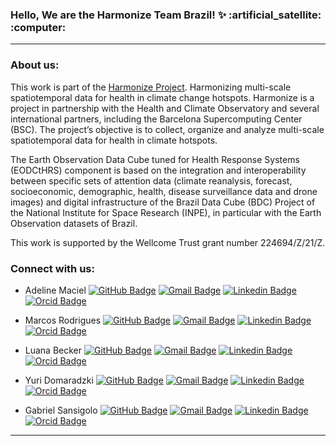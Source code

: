 <!--
### Hi there 👋

**ammaciel/ammaciel** is a ✨ _special_ ✨ repository because its `README.md` (this file) appears on your GitHub profile.

Here are some ideas to get you started:

- 🔭 I’m currently working on ...
- 🌱 I’m currently learning ...
- 👯 I’m looking to collaborate on ...
- 🤔 I’m looking for help with ...
- 💬 Ask me about ...
- 📫 How to reach me: ...
- 😄 Pronouns: ...
- ⚡ Fun fact: ...

https://gist.github.com/rxaviers/7360908 - list of github markdown emoji markup
https://github-emoji-picker.vercel.app/ -- more one list of github markdown emoji markup
https://b64.io/ -- image to base64
https://www.reduceimages.com/ -- reduce image icon png to size of 23px
-->

<h3 align="left">Hello, We are the Harmonize Team Brazil! ✨ :artificial_satellite: :computer: </h3>

---

### About us:
This work is part of the [Harmonize Project](https://www.bsc.es/research-and-development/projects/harmonize-harmonizing-multi-scale-spatiotemporal-data-health). Harmonizing multi-scale spatiotemporal data for health in climate change hotspots. Harmonize is a project in partnership with the Health and Climate Observatory and several international partners, including the Barcelona Supercomputing Center (BSC). The project’s objective is to collect, organize and analyze multi-scale spatiotemporal data for health in climate hotspots. 

The Earth Observation Data Cube tuned for Health Response Systems (EODCtHRS) component is based on the integration and interoperability between specific sets of attention data (climate reanalysis, forecast, socioeconomic, demographic, health, disease surveillance data and drone images) and digital infrastructure of the Brazil Data Cube (BDC) Project of the National Institute for Space Research (INPE), in particular with the Earth Observation datasets of Brazil. 

This work is supported by the Wellcome Trust grant number 224694/Z/21/Z.

### Connect with us:
- Adeline Maciel
[![GitHub Badge](https://img.shields.io/badge/-ammaciel-%23121011.svg?style=flat&logo=github&logoColor=white)](https://github.com/ammaciel)
[![Gmail Badge](https://img.shields.io/badge/-adelinemaciel22@gmail.com-c14438?style=flat&logo=Gmail&logoColor=white&link=mailto:adelinemaciel22@gmail.com)](mailto:adelinemaciel22@gmail.com)
[![Linkedin Badge](https://img.shields.io/badge/-Adeline_Marinho_Maciel-blue?style=flat&logo=Linkedin&logoColor=white&link=https://www.linkedin.com/in/adelinemarinhomaciel/)](https://www.linkedin.com/in/adelinemarinhomaciel/)
[![Orcid Badge](https://img.shields.io/badge/-Adeline_Maciel-green?style=flat&logo=Orcid&logoColor=white&link=https://orcid.org/0000-0002-1467-6488)](https://orcid.org/0000-0002-1467-6488)

- Marcos Rodrigues
[![GitHub Badge](https://img.shields.io/badge/-marcosmlr-%23121011.svg?style=flat&logo=github&logoColor=white)](https://github.com/marcosmlr)
[![Gmail Badge](https://img.shields.io/badge/-marcos.mlr@gmail.com-c14438?style=flat&logo=Gmail&logoColor=white&link=mailto:marcos.mlr@gmail.com)](mailto:marcos.mlr@gmail.com)
[![Linkedin Badge](https://img.shields.io/badge/-Marcos_Rodrigues-blue?style=flat&logo=Linkedin&logoColor=white&link=https://www.linkedin.com/in/marcos-rodrigues-3a59a38/)](https://www.linkedin.com/in/marcos-rodrigues-3a59a38/)
[![Orcid Badge](https://img.shields.io/badge/-Marcos_Rodrigues-green?style=flat&logo=Orcid&logoColor=white&link=https://orcid.org/0000-0002-9199-6928)](https://orcid.org/0000-0002-9199-6928)

- Luana Becker
[![GitHub Badge](https://img.shields.io/badge/-luanabeckerdaluz-%23121011.svg?style=flat&logo=github&logoColor=white)](https://github.com/luanabeckerdaluz)
[![Gmail Badge](https://img.shields.io/badge/-luanabeckerdaluz@gmail.com-c14438?style=flat&logo=Gmail&logoColor=white&link=mailto:luanabeckerdaluz@gmail.com)](mailto:luanabeckerdaluz@gmail.com)
[![Linkedin Badge](https://img.shields.io/badge/-Luana_Becker_da_Luz-blue?style=flat&logo=Linkedin&logoColor=white&link=https://www.linkedin.com/in/leobeckerdaluz/)](https://www.linkedin.com/in/leobeckerdaluz/)
[![Orcid Badge](https://img.shields.io/badge/-Luana_Becker_da_Luz-green?style=flat&logo=Orcid&logoColor=white&link=https://orcid.org/0000-0003-2535-7658)](https://orcid.org/0000-0003-2535-7658)

- Yuri Domaradzki
[![GitHub Badge](https://img.shields.io/badge/-YuriDomaradzki-%23121011.svg?style=flat&logo=github&logoColor=white)](https://github.com/YuriDomaradzki)
[![Gmail Badge](https://img.shields.io/badge/-yuridomaradzki@gmail.com-c14438?style=flat&logo=Gmail&logoColor=white&link=mailto:yuridomaradzki@gmail.com)](mailto:yuridomaradzki@gmail.com)
[![Linkedin Badge](https://img.shields.io/badge/-Yuri_Domaradzki_Moreira_Nunes-blue?style=flat&logo=Linkedin&logoColor=white&link=https://www.linkedin.com/in/yuri-domaradzki/)](https://www.linkedin.com/in/yuri-domaradzki/)
[![Orcid Badge](https://img.shields.io/badge/-Yuri_Domaradzki_Moreira_Nunes-green?style=flat&logo=Orcid&logoColor=white&link=https://orcid.org/0009-0007-2829-4345)](https://orcid.org/0009-0007-2829-4345)

- Gabriel Sansigolo
[![GitHub Badge](https://img.shields.io/badge/-GSansigolo-%23121011.svg?style=flat&logo=github&logoColor=white)](https://github.com/GSansigolo)
[![Gmail Badge](https://img.shields.io/badge/-gabrielsansigolo@gmail.com-c14438?style=flat&logo=Gmail&logoColor=white&link=mailto:gabrielsansigolo@gmail.com)](mailto:gabrielsansigolo@gmail.com)
[![Linkedin Badge](https://img.shields.io/badge/-Gabriel_Sansigolo-blue?style=flat&logo=Linkedin&logoColor=white&link=https://www.linkedin.com/in/gabriel-sansigolo-9ab7b0ab/)](https://www.linkedin.com/in/gabriel-sansigolo-9ab7b0ab/)
[![Orcid Badge](https://img.shields.io/badge/-Gabriel_Sansigolo-green?style=flat&logo=Orcid&logoColor=white&link=https://orcid.org/0009-0007-2829-4345)](https://orcid.org/0000-0003-0789-5858)

---
